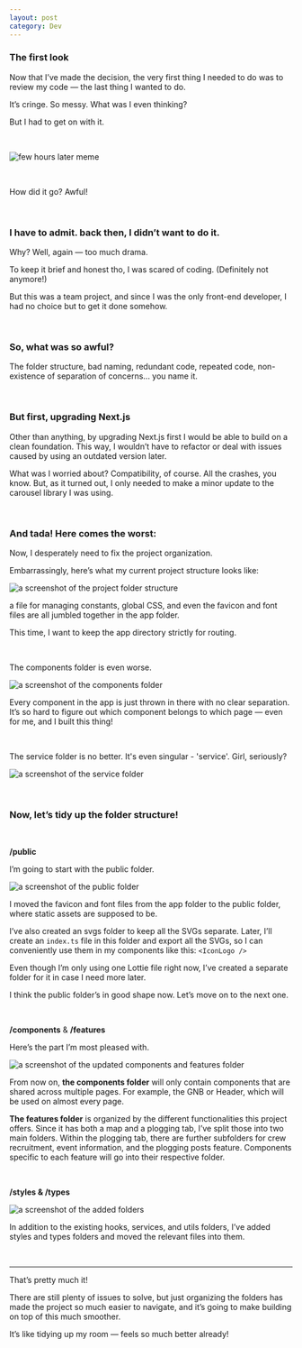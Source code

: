 ```yaml
---
layout: post
category: Dev
---
```


### The first look

Now that I’ve made the decision, the very first thing I needed to do was to review my code — the last thing I wanted to do.

It’s cringe. So messy. What was I even thinking?

But I had to get on with it.

<br/>

![few hours later meme](https://media1.giphy.com/media/v1.Y2lkPTc5MGI3NjExeGNnM3hoZGpjbjMybGN3emw5c3dsZWRvcmthMDZ3YjVua3N3YnN4aCZlcD12MV9pbnRlcm5hbF9naWZfYnlfaWQmY3Q9Zw/3o6wNYW4Hqk6C1Uu1W/giphy.webp)

<br/>

How did it go?
Awful!

<br/>

### I have to admit. back then, I didn’t want to do it.

Why? Well, again — too much drama.

To keep it brief and honest tho, I was scared of coding. (Definitely not anymore!)

But this was a team project, and since I was the only front-end developer, I had no choice but to get it done somehow.

<br/>

### So, what was so awful?

The folder structure, bad naming, redundant code, repeated code, non-existence of separation of concerns... you name it.

<br/>

### But first, upgrading Next.js

Other than anything, by upgrading Next.js first I would be able to build on a clean foundation. This way, I wouldn’t have to refactor or deal with issues caused by using an outdated version later.

What was I worried about? Compatibility, of course. All the crashes, you know. But, as it turned out, I only needed to make a minor update to the carousel library I was using.

<br/>

### And tada! Here comes the worst:

Now, I desperately need to fix the project organization.

Embarrassingly, here’s what my current project structure looks like:

![a screenshot of the project folder structure](/assets/images/2024-10-19/screenshot-1.png)

a file for managing constants, global CSS, and even the favicon and font files are all jumbled together in the app folder.

This time, I want to keep the app directory strictly for routing.

<br/>

The components folder is even worse.

![a screenshot of the components folder](/assets/images/2024-10-19/screenshot-2.png)

Every component in the app is just thrown in there with no clear separation. It’s so hard to figure out which component belongs to which page — even for me, and I built this thing!

<br/>

The service folder is no better. It's even singular - 'service'. Girl, seriously?

![a screenshot of the service folder](/assets/images/2024-10-19/screenshot-3.png)

<br/>

### Now, let’s tidy up the folder structure!

<br/>

**/public**

I’m going to start with the public folder.

![a screenshot of the public folder](/assets/images/2024-10-19/screenshot-4.png)

I moved the favicon and font files from the app folder to the public folder, where static assets are supposed to be.

I’ve also created an svgs folder to keep all the SVGs separate. Later, I’ll create an `index.ts` file in this folder and export all the SVGs, so I can conveniently use them in my components like this: `<IconLogo />`

Even though I’m only using one Lottie file right now, I’ve created a separate folder for it in case I need more later.

I think the public folder’s in good shape now. Let’s move on to the next one.

<br/>

**/components** & **/features**

Here’s the part I’m most pleased with.

![a screenshot of the updated components and features folder](/assets/images/2024-10-19/screenshot-5.png)

From now on, **the components folder** will only contain components that are shared across multiple pages. For example, the GNB or Header, which will be used on almost every page.

**The features folder** is organized by the different functionalities this project offers. Since it has both a map and a plogging tab, I’ve split those into two main folders. Within the plogging tab, there are further subfolders for crew recruitment, event information, and the plogging posts feature. Components specific to each feature will go into their respective folder.

<br/>

**/styles & /types**

![a screenshot of the added folders](/assets/images/2024-10-19/screenshot-6.png)

In addition to the existing hooks, services, and utils folders, I’ve added styles and types folders and moved the relevant files into them.

<br/>

---

That’s pretty much it!

There are still plenty of issues to solve, but just organizing the folders has made the project so much easier to navigate, and it’s going to make building on top of this much smoother.

It’s like tidying up my room — feels so much better already!
